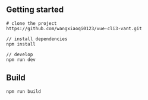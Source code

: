 
## Getting started
```bush
# clone the project
https://github.com/wangxiaoqi0123/vue-cli3-vant.git

// install dependencies
npm install

// develop
npm run dev
```

## Build
```bush
npm run build
```

